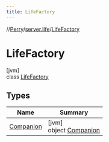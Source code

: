```yaml
---
title: LifeFactory
---
```

//[Perry](../../../index.html)/[server.life](../index.html)/[LifeFactory](index.html)



# LifeFactory



[jvm]\
class [LifeFactory](index.html)



## Types


| Name | Summary |
|---|---|
| [Companion](-companion/index.html) | [jvm]<br>object [Companion](-companion/index.html) |

